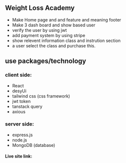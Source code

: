 ## Weight Loss Academy
* Make Home page and and feature and meaning footer
* Make 3 dash board and show based user
* verify the user by using jwt
* add payment system by using stripe
* show relevent information class and instrution section
* a user select the class and purchase this.
## use packages/technology
### client side: 
* React
* desyUi
* tailwind css (css framework)
* jwt token
* tanstack query
* axious
### server side:
* express.js
* node.js
* MongoDB (database)

#### Live site link: